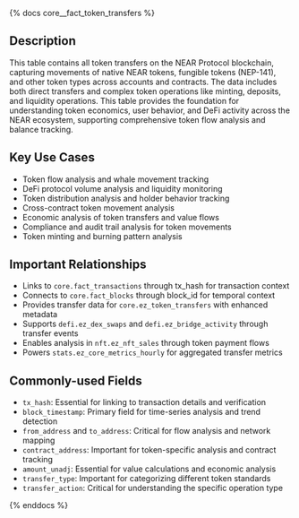 {% docs core__fact_token_transfers %}

## Description
This table contains all token transfers on the NEAR Protocol blockchain, capturing movements of native NEAR tokens, fungible tokens (NEP-141), and other token types across accounts and contracts. The data includes both direct transfers and complex token operations like minting, deposits, and liquidity operations. This table provides the foundation for understanding token economics, user behavior, and DeFi activity across the NEAR ecosystem, supporting comprehensive token flow analysis and balance tracking.

## Key Use Cases
- Token flow analysis and whale movement tracking
- DeFi protocol volume analysis and liquidity monitoring
- Token distribution analysis and holder behavior tracking
- Cross-contract token movement analysis
- Economic analysis of token transfers and value flows
- Compliance and audit trail analysis for token movements
- Token minting and burning pattern analysis

## Important Relationships
- Links to `core.fact_transactions` through tx_hash for transaction context
- Connects to `core.fact_blocks` through block_id for temporal context
- Provides transfer data for `core.ez_token_transfers` with enhanced metadata
- Supports `defi.ez_dex_swaps` and `defi.ez_bridge_activity` through transfer events
- Enables analysis in `nft.ez_nft_sales` through token payment flows
- Powers `stats.ez_core_metrics_hourly` for aggregated transfer metrics

## Commonly-used Fields
- `tx_hash`: Essential for linking to transaction details and verification
- `block_timestamp`: Primary field for time-series analysis and trend detection
- `from_address` and `to_address`: Critical for flow analysis and network mapping
- `contract_address`: Important for token-specific analysis and contract tracking
- `amount_unadj`: Essential for value calculations and economic analysis
- `transfer_type`: Important for categorizing different token standards
- `transfer_action`: Critical for understanding the specific operation type

{% enddocs %} 